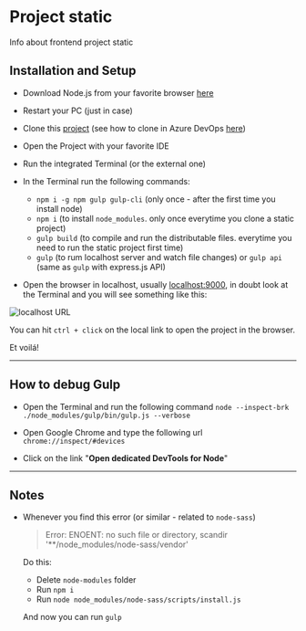 # Project static

Info about frontend project static

## Installation and Setup

- Download Node.js from your favorite browser [here](https://nodejs.org/en/download/)
- Restart your PC (just in case)
- Clone this [project](https://dev.azure.com/feverit/FeverIT/_git/Web-Starter-Kit-Gulp-Pug-Scss-Modern) (see how to clone in Azure DevOps [here](https://docs.microsoft.com/en-us/azure/devops/repos/git/clone?view=azure-devops&tabs=visual-studio))
- Open the Project with your favorite IDE
- Run the integrated Terminal (or the external one)
- In the Terminal run the following commands:
  - `npm i -g npm gulp gulp-cli` (only once - after the first time you install node)
  - `npm i` (to install `node_modules`. only once everytime you clone a static project)
  - `gulp build` (to compile and run the distributable files. everytime you need to run the static project first time)
  - `gulp` (to rum localhost server and watch file changes) or `gulp api` (same as `gulp` with express.js API)

- Open the browser in localhost, usually [localhost:9000](http://localhost:9000), in doubt look at the Terminal and you will see something like this:

![localhost URL](https://i.imgur.com/HNP37UU.png)

You can hit `ctrl + click` on the local link to open the project in the browser.

Et voilá!

---

## How to debug Gulp

- Open the Terminal and run the following command `node --inspect-brk ./node_modules/gulp/bin/gulp.js --verbose`

- Open Google Chrome and type the following url `chrome://inspect/#devices`

- Click on the link "**Open dedicated DevTools for Node**"

---

## Notes

- Whenever you find this error (or similar - related to `node-sass`)

  > Error: ENOENT: no such file or directory, scandir '**/node_modules/node-sass/vendor'

  Do this:

  - Delete `node-modules` folder
  - Run `npm i`
  - Run `node node_modules/node-sass/scripts/install.js`

  And now you can run `gulp`